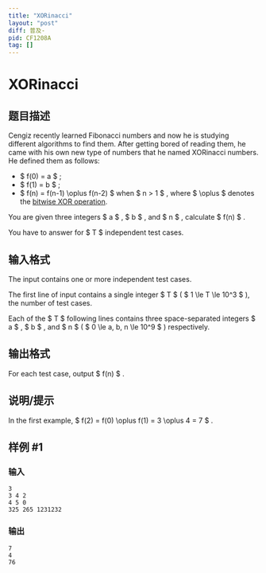 ```yaml
---
title: "XORinacci"
layout: "post"
diff: 普及-
pid: CF1208A
tag: []
---
```


# XORinacci

## 题目描述

Cengiz recently learned Fibonacci numbers and now he is studying different algorithms to find them. After getting bored of reading them, he came with his own new type of numbers that he named XORinacci numbers. He defined them as follows:

- $ f(0) = a $ ;
- $ f(1) = b $ ;
- $ f(n) = f(n-1) \oplus f(n-2) $ when $ n > 1 $ , where $ \oplus $ denotes the [bitwise XOR operation](https://en.wikipedia.org/wiki/Bitwise_operation#XOR).

You are given three integers $ a $ , $ b $ , and $ n $ , calculate $ f(n) $ .

You have to answer for $ T $ independent test cases.

## 输入格式

The input contains one or more independent test cases.

The first line of input contains a single integer $ T $ ( $ 1 \le T \le 10^3 $ ), the number of test cases.

Each of the $ T $ following lines contains three space-separated integers $ a $ , $ b $ , and $ n $ ( $ 0 \le a, b, n \le 10^9 $ ) respectively.

## 输出格式

For each test case, output $ f(n) $ .

## 说明/提示

In the first example, $ f(2) = f(0) \oplus f(1) = 3 \oplus 4 = 7 $ .

## 样例 #1

### 输入

```
3
3 4 2
4 5 0
325 265 1231232

```

### 输出

```
7
4
76

```

